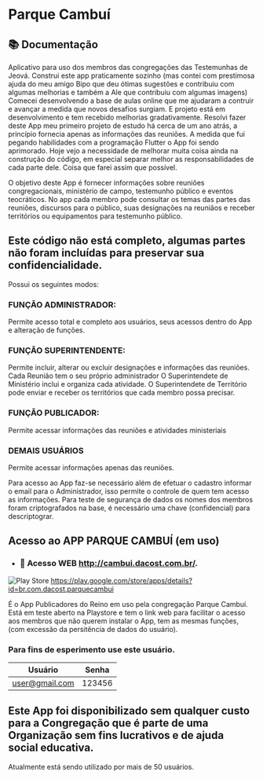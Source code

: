 # Parque Cambuí

## 📚 Documentação 

Aplicativo para uso dos membros das congregações das Testemunhas de Jeová.
Construi este app praticamente sozinho (mas contei com prestimosa ajuda do meu amigo Bipo que deu ótimas sugestões e contribuiu com algumas melhorias e também a Ale que contribuiu com algumas imagens)
Comecei desenvolvendo a base de aulas online que me ajudaram a contruir e avançar a medida que novos desafios surgiam. E projeto está em desenvolvimento e tem recebido melhorias gradativamente.
Resolvi fazer deste App meu primeiro projeto de estudo há cerca de um ano atrás, a princípio fornecia apenas as informações das reuniões.
A medida que fui pegando habilidades com a programação Flutter o App foi sendo aprimorado. 
Hoje vejo a necessidade de melhorar muita coisa ainda na construção do código, em especial separar melhor as responsabilidades de cada parte dele. Coisa que farei assim que possível.


O objetivo deste App é fornecer informações sobre reuniões congregacionais, ministério de campo, testemunho público e eventos teocráticos.
No app cada membro pode consultar os temas das partes das reuniões, discursos para o público, suas designações na reuniãos e receber territórios ou equipamentos para testemunho público.

## Este código não está completo, algumas partes não foram incluídas para preservar sua confidencialidade.


Possui os seguintes modos:

### FUNÇÃO ADMINISTRADOR: 
Permite acesso total e completo aos usuários, seus acessos dentro do App e alteração de funções.

### FUNÇÃO SUPERINTENDENTE: 
Permite incluir, alterar ou excluir designações e informações das reuniões.
Cada Reunião tem o seu próprio administrador
O Superintendete de Ministério inclui e organiza cada atividade. 
O Superintendete de Território pode enviar e receber os territórios que cada membro possa precisar. 

### FUNÇÃO PUBLICADOR:
Permite acessar informações das reuniões e atividades ministeriais

### DEMAIS USUÁRIOS
Permite acessar informações apenas das reuniões.

Para acesso ao App faz-se necessário além de efetuar o cadastro informar o email para o Administrador, isso permite o controle de quem tem acesso as informações. 
Para teste de segurança de dados os nomes dos membros foram criptografados na base, é necessário uma chave (confidencial) para descriptograr.


## Acesso ao APP PARQUE CAMBUÍ (em uso)
- ### 🔗 Acesso WEB  http://cambui.dacost.com.br/.
![Play Store](https://img.shields.io/badge/Google_Play-414141?style=for-the-badge&logo=google-play&logoColor=white) https://play.google.com/store/apps/details?id=br.com.dacost.parquecambui

  É o App Publicadores do Reino em uso pela congregação Parque Cambuí. 
  Está em teste aberto na Playstore e tem o link web para facilitar o acesso aos membros que não querem instalar o App, tem as mesmas funções, (com excessão da persitência de dados do usuário).


### Para fins de esperimento use este usuário.

|    Usuário    |  Senha  |
|---------------|---------|
|user@gmail.com | 123456  |

## Este App foi disponibilizado sem qualquer custo para a Congregação que é parte de uma Organização sem fins lucrativos e de ajuda social educativa.
Atualmente está sendo utilizado por mais de 50 usuários.

